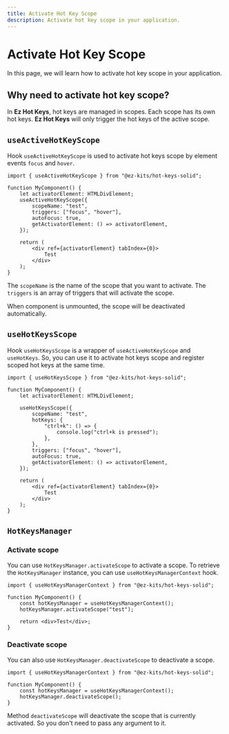 ```yaml
---
title: Activate Hot Key Scope
description: Activate hot key scope in your application.
---
```


# Activate Hot Key Scope

In this page, we will learn how to activate hot key scope in your application.

## Why need to activate hot key scope?

In **Ez Hot Keys**, hot keys are managed in scopes. Each scope has its own hot keys. **Ez Hot Keys** will only trigger the hot keys of the active scope.

## `useActiveHotKeyScope`

Hook `useActiveHotKeyScope` is used to activate hot keys scope by element events `focus` and `hover`.

```tsx
import { useActiveHotKeyScope } from "@ez-kits/hot-keys-solid";

function MyComponent() {
	let activatorElement: HTMLDivElement;
	useActiveHotKeyScope({
		scopeName: "test",
		triggers: ["focus", "hover"],
		autoFocus: true,
		getActivatorElement: () => activatorElement,
	});

	return (
		<div ref={activatorElement} tabIndex={0}>
			Test
		</div>
	);
}
```

The `scopeName` is the name of the scope that you want to activate. The `triggers` is an array of triggers that will activate the scope.

When component is unmounted, the scope will be deactivated automatically.

## `useHotKeysScope`

Hook `useHotKeysScope` is a wrapper of `useActiveHotKeyScope` and `useHotKeys`. So, you can use it to activate hot keys scope and register scoped hot keys at the same time.

```tsx
import { useHotKeysScope } from "@ez-kits/hot-keys-solid";

function MyComponent() {
	let activatorElement: HTMLDivElement;

	useHotKeysScope({
		scopeName: "test",
		hotKeys: {
			"ctrl+k": () => {
				console.log("ctrl+k is pressed");
			},
		},
		triggers: ["focus", "hover"],
		autoFocus: true,
		getActivatorElement: () => activatorElement,
	});

	return (
		<div ref={activatorElement} tabIndex={0}>
			Test
		</div>
	);
}
```

## `HotKeysManager`

### Activate scope

You can use `HotKeysManager.activateScope` to activate a scope. To retrieve the `HotKeysManager` instance, you can use `useHotKeysManagerContext` hook.

```tsx
import { useHotKeysManagerContext } from "@ez-kits/hot-keys-solid";

function MyComponent() {
	const hotKeysManager = useHotKeysManagerContext();
	hotKeysManager.activateScope("test");

	return <div>Test</div>;
}
```

### Deactivate scope

You can also use `HotKeysManager.deactivateScope` to deactivate a scope.

```tsx
import { useHotKeysManagerContext } from "@ez-kits/hot-keys-solid";

function MyComponent() {
	const hotKeysManager = useHotKeysManagerContext();
	hotKeysManager.deactivateScope();
}
```

Method `deactivateScope` will deactivate the scope that is currently activated. So you don't need to pass any argument to it.
